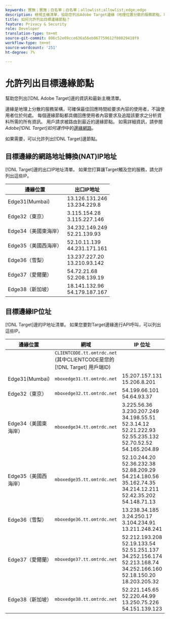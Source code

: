 ```yaml
---
keywords: 實施；實施；白名單；白名單；allowlist;allowlist;edge;edge
description: 檢視主機清單，協助您列出Adobe Target邊緣（地理位置分散的服務節點，可確保使用者的最佳回應時間）。
title: 如何允許列出目標邊緣節點？
feature: Privacy & Security
role: Developer
translation-type: tm+mt
source-git-commit: 806c52e69cce636a56eb067759612f80829418f9
workflow-type: tm+mt
source-wordcount: '251'
ht-degree: 7%

---
```



# 允許列出目標邊緣節點

幫助您列出[!DNL Adobe Target]邊的資訊和最新主機清單。

邊緣是地理上分散的服務架構，可確保最佳回應時間給要求內容的使用者，不論使用者位於何處。 每個邊緣節點都具備回應使用者內容要求及追蹤該要求之分析資料所需的所有資訊。 用戶請求被路由到最近的邊緣節點。 如需詳細資訊，請參閱&#x200B;*Adobe[!DNL Target]如何運作*&#x200B;中的[邊緣網路](/help/c-intro/how-target-works.md#concept_0AE2ED8E9DE64288A8B30FCBF1040934)。

如果需要，可以允許列出[!DNL Target]邊節點。

## 目標邊緣的網路地址轉換(NAT)IP地址

[!DNL Target]邊的出口IP地址清單。 如果您打算讓Target觸及您的服務，請允許列出這些IP。

| 邊緣位置 | 出口IP地址 |
| --- | --- |
| Edge31(Mumbai) | 13.126.131.246<br>13.234.229.8 |
| Edge32（東京） | 3.115.154.28<br>3.115.227.146 |
| Edge34（美國東海岸） | 34.232.149.249<br>52.21.139.93 |
| Edge35（美國西海岸） | 52.10.11.139<br>44.231.171.161 |
| Edge36（雪梨） | 13.237.227.20<br>13.210.93.142 |
| Edge37（愛爾蘭） | 54.72.21.68<br>52.208.139.19 |
| Edge38（新加坡） | 18.141.132.96<br>54.179.187.167 |

## 目標邊緣IP位址

[!DNL Target]邊的IP地址清單。 如果您要對Target邊緣進行API呼叫，可以列出這些IP。

| 邊緣位置 | 網域 | IP 位址 |
| --- | --- | --- |
|  | `CLIENTCODE.tt.omtrdc.net`<br>(其中CLIENTCODE是您的 [!DNL Target] 用戶端ID) |  |
| Edge31(Mumbai) | `mboxedge31.tt.omtrdc.net` | 15.207.157.131<br>15.206.8.201 |
| Edge32（東京） | `mboxedge32.tt.omtrdc.net` | 54.199.66.101<br>54.64.93.37 |
| Edge34（美國東海岸） | `mboxedge34.tt.omtrdc.net` | 3.225.56.36<br>3.230.207.249<br>34.198.55.51<br>52.3.14.12<br>52.21.222.93<br>52.55.235.132<br>52.70.52.52<br>54.165.204.89 |
| Edge35（美國西海岸） | `mboxedge35.tt.omtrdc.net` | 52.10.244.20<br>52.36.232.38<br>52.88.209.29<br>54.214.180.56<br>35.162.74.35<br>34.214.12.211<br>52.42.35.202<br>54.148.71.13 |
| Edge36（雪梨） | `mboxedge36.tt.omtrdc.net` | 13.238.34.185<br>3.24.250.17<br>3.104.234.91<br>13.211.248.241 |
| Edge37（愛爾蘭） | `mboxedge37.tt.omtrdc.net` | 52.212.193.208<br>52.19.133.54<br>52.51.251.137<br>34.252.156.174<br>52.213.168.74<br>34.252.166.160<br>52.18.150.20<br>18.203.205.32 |
| Edge38（新加坡） | `mboxedge38.tt.omtrdc.net` | 52.221.145.65<br>52.220.44.99<br>13.250.75.226<br>54.151.139.123 |





